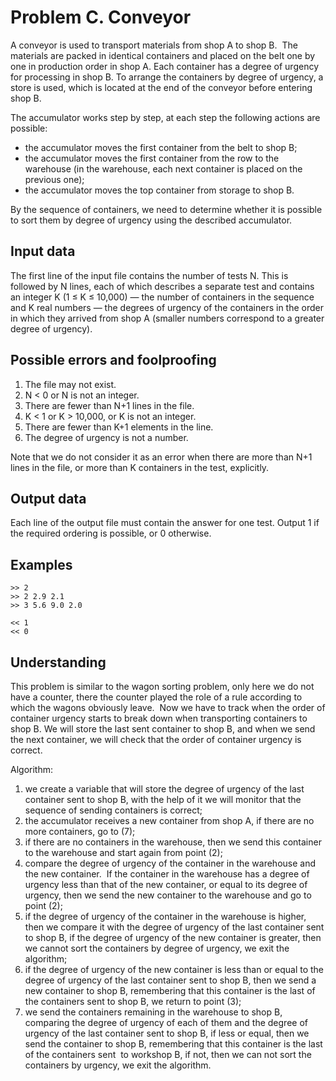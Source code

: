 # Problem C. Conveyor

A conveyor is used to transport materials from shop A to shop B.  The materials are packed in identical containers and placed on the belt one by one in production order in shop A.
Each container has a degree of urgency for processing in shop B. To arrange the containers by degree of urgency, a store is used, which is located at the end of the conveyor before entering shop B.

The accumulator works step by step, at each step the following actions are possible:
* the accumulator moves the first container from the belt to shop B;
* the accumulator moves the first container from the row to the warehouse (in the warehouse, each next container is placed on the previous one);
* the accumulator moves the top container from storage to shop B.

By the sequence of containers, we need to determine whether it is possible to sort them by degree of urgency using the described accumulator.

## Input data

The first line of the input file contains the number of tests N. This is followed by N lines, each of which describes a separate test and contains an integer K (1 ≤ K ≤ 10,000) — the number of containers in the sequence and K real numbers — the degrees of urgency of the containers in the order in which they arrived from shop A (smaller numbers correspond to a greater degree of urgency).

## Possible errors and foolproofing

1. The file may not exist.
2. N < 0 or N is not an integer.
3. There are fewer than N+1 lines in the file.
4. K < 1 or K > 10,000, or K is not an integer.
5. There are fewer than K+1 elements in the line.
6. The degree of urgency is not a number.

Note that we do not consider it as an error when there are more than N+1 lines in the file, or more than K containers in the test, explicitly.

## Output data 

Each line of the output file must contain the answer for one test. Output 1 if the required ordering is possible, or 0 otherwise.

## Examples
```
>> 2
>> 2 2.9 2.1 
>> 3 5.6 9.0 2.0 

<< 1
<< 0
```

## Understanding

This problem is similar to the wagon sorting problem, only here we do not have a counter, there the counter played the role of a rule according to which the wagons obviously leave.  Now we have to track when the order of container urgency starts to break down when transporting containers to shop B. We will store the last sent container to shop B, and when we send the next container, we will check that the order of container urgency is correct.

Algorithm:
1) we create a variable that will store the degree of urgency of the last container sent to shop B, with the help of it we will monitor that the sequence of sending containers is correct;
2) the accumulator receives a new container from shop A, if there are no more containers, go to (7);
3) if there are no containers in the warehouse, then we send this container to the warehouse and start again from point (2);
4) compare the degree of urgency of the container in the warehouse and the new container.  If the container in the warehouse has a degree of urgency less than that of the new container, or equal to its degree of urgency, then we send the new container to the warehouse and go to point (2);
5) if the degree of urgency of the container in the warehouse is higher, then we compare it with the degree of urgency of the last container sent to shop B, if the degree of urgency of the new container is greater, then we cannot sort the containers by degree of urgency, we exit the algorithm;
6) if the degree of urgency of the new container is less than or equal to the degree of urgency of the last container sent to shop B, then we send a new container to shop B, remembering that this container is the last of the containers sent to shop B, we return to point (3);
7) we send the containers remaining in the warehouse to shop B, comparing the degree of urgency of each of them and the degree of urgency of the last container sent to shop B, if less or equal, then we send the container to shop B, remembering that this container is the last of the containers sent  to workshop B, if not, then we can not sort the containers by urgency, we exit the algorithm.​​
